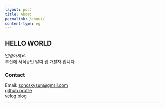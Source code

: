 ```yaml
---
layout: post
title: About
permalink: /about/
content-type: eg
---
```


## HELLO WORLD
안녕하세요. <br>
부산에 서식중인 말띠 웹 개발자 입니다.<br>


### Contact

Email: songskysun@gmail.com <br>
[github profile](https://github.com/songskysun) <br>
[velog blog](https:velog.io/@songskysun)

---
